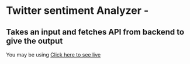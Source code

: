 # Twitter sentiment Analyzer -

## Takes an input and fetches API from backend to give the output

You may be using [Click here to see live](https://https://www.youtube.com//)
